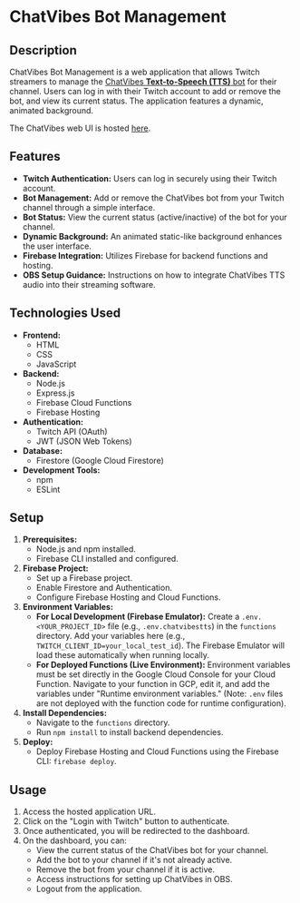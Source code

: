 # ChatVibes Bot Management

## Description

ChatVibes Bot Management is a web application that allows Twitch streamers to manage the [ChatVibes **Text-to-Speech (TTS)** bot](https://github.com/detekoi/chatvibes) for their channel. Users can log in with their Twitch account to add or remove the bot, and view its current status. The application features a dynamic, animated background.

The ChatVibes web UI is hosted [here](https://chatvibestts.web.app/).

## Features

* **Twitch Authentication:** Users can log in securely using their Twitch account.
* **Bot Management:** Add or remove the ChatVibes bot from your Twitch channel through a simple interface.
* **Bot Status:** View the current status (active/inactive) of the bot for your channel.
* **Dynamic Background:** An animated static-like background enhances the user interface.
* **Firebase Integration:** Utilizes Firebase for backend functions and hosting.
* **OBS Setup Guidance:** Instructions on how to integrate ChatVibes TTS audio into their streaming software.

## Technologies Used

* **Frontend:**
    * HTML
    * CSS
    * JavaScript
* **Backend:**
    * Node.js
    * Express.js
    * Firebase Cloud Functions
    * Firebase Hosting
* **Authentication:**
    * Twitch API (OAuth)
    * JWT (JSON Web Tokens)
* **Database:**
    * Firestore (Google Cloud Firestore)
* **Development Tools:**
    * npm
    * ESLint

## Setup

1.  **Prerequisites:**
    * Node.js and npm installed.
    * Firebase CLI installed and configured.
2.  **Firebase Project:**
    * Set up a Firebase project.
    * Enable Firestore and Authentication.
    * Configure Firebase Hosting and Cloud Functions.
3.  **Environment Variables:**
    * **For Local Development (Firebase Emulator):** Create a `.env.<YOUR_PROJECT_ID>` file (e.g., `.env.chatvibestts`) in the `functions` directory. Add your variables here (e.g., `TWITCH_CLIENT_ID=your_local_test_id`). The Firebase Emulator will load these automatically when running locally.
    * **For Deployed Functions (Live Environment):** Environment variables must be set directly in the Google Cloud Console for your Cloud Function. Navigate to your function in GCP, edit it, and add the variables under "Runtime environment variables." (Note: `.env` files are not deployed with the function code for runtime configuration).
4.  **Install Dependencies:**
    * Navigate to the `functions` directory.
    * Run `npm install` to install backend dependencies.
5.  **Deploy:**
    * Deploy Firebase Hosting and Cloud Functions using the Firebase CLI: `firebase deploy`.

## Usage

1.  Access the hosted application URL.
2.  Click on the "Login with Twitch" button to authenticate.
3.  Once authenticated, you will be redirected to the dashboard.
4.  On the dashboard, you can:
    * View the current status of the ChatVibes bot for your channel.
    * Add the bot to your channel if it's not already active.
    * Remove the bot from your channel if it is active.
    * Access instructions for setting up ChatVibes in OBS.
    * Logout from the application.